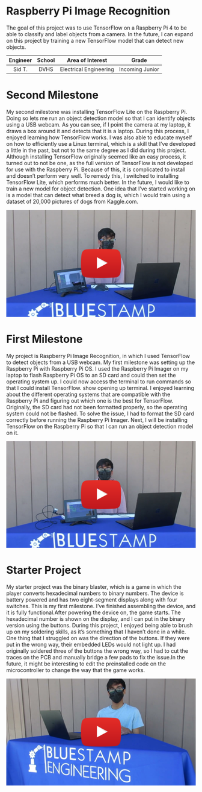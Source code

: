 ﻿# Raspberry Pi Image Recognition
The goal of this project was to use TensorFlow on a Raspberry Pi 4 to be able to classify and label objects from a camera. In the future, I can expand on this project by training a new TensorFlow model that can detect new objects.

| **Engineer** | **School** | **Area of Interest** | **Grade** |
|:--:|:--:|:--:|:--:|
| Sid T. | DVHS | Electrical Engineering | Incoming Junior

<!--![Headstone Image](https://bluestampengineering.com/wp-content/uploads/2016/05/improve.jpg)
  
# Final Milestone
My final milestone is the increased reliability and accuracy of my robot. I ameliorated the sagging and fixed the reliability of the finger. As discussed in my second milestone, the arm sags because of weight. I put in a block of wood at the base to hold up the upper arm; this has reverberating positive effects throughout the arm. I also realized that the forearm was getting disconnected from the elbow servo’s horn because of the weight stress on the joint. Now, I make sure to constantly tighten the screws at that joint. 

[![Final Milestone](https://res.cloudinary.com/marcomontalbano/image/upload/v1612573869/video_to_markdown/images/youtube--F7M7imOVGug-c05b58ac6eb4c4700831b2b3070cd403.jpg )](https://www.youtube.com/watch?v=F7M7imOVGug&feature=emb_logo "Final Milestone"){:target="_blank" rel="noopener"}-->

# Second Milestone
My second milestone was installing TensorFlow Lite on the Raspberry Pi. Doing so lets me run an object detection model so that I can identify objects using a USB webcam. As you can see, if I point the camera at my laptop, it draws a box around it and detects that it is a laptop. During this process, I enjoyed learning how TensorFlow works. I was also able to educate myself on how to efficiently use a Linux terminal, which is a skill that I’ve developed a little in the past, but not to the same degree as I did during this project. Although installing TensorFlow originally seemed like an easy process, it turned out to not be one, as the full version of TensorFlow is not developed for use with the Raspberry Pi. Because of this, it is complicated to install and doesn’t perform very well. To remedy this, I switched to installing TensorFlow Lite, which performs much better. In the future, I would like to train a new model for object detection. One idea that I’ve started working on is a model that can detect what breed a dog is, which I would train using a dataset of 20,000 pictures of dogs from Kaggle.com.

[![Starter Project](https://github.com/BlueStamp-Engineering-2022/Sid_BSE_Project/blob/gh-pages/milestone%202%20thumbnail.png?raw=true)](https://www.youtube.com/watch?v=92yV0Bam53c)

# First Milestone
My project is Raspberry Pi Image Recognition, in which I used TensorFlow to detect objects from a USB webcam. My first milestone was setting up the Raspberry Pi with Raspberry Pi OS. I used the Raspberry Pi Imager on my laptop to flash Raspberry Pi OS to an SD card and could then set the operating system up. I could now access the terminal to run commands so that I could install TensorFlow. show opening up terminal. I enjoyed learning about the different operating systems that are compatible with the Raspberry Pi and figuring out which one is the best for TensorFlow. Originally, the SD card had not been formatted properly, so the operating system could not be flashed. To solve the issue, I had to format the SD card correctly before running the Raspberry Pi Imager. Next, I will be installing TensorFlow on the Raspberry Pi so that I can run an object detection model on it.

[![First Milestone](https://github.com/BlueStamp-Engineering-2022/Sid_BSE_Project/blob/gh-pages/milestone%201%20thumbnail.png?raw=true)](https://www.youtube.com/watch?v=BTjSyigpgOk)

# Starter Project
My starter project was the binary blaster, which is a game in which the player converts hexadecimal numbers to binary numbers. The device is battery powered and has two eight-segment displays along with four switches. This is my first milestone. I’ve finished assembling the device, and it is fully functional.After powering the device on, the game starts. The hexadecimal number is shown on the display, and I can put in the binary version using the buttons. During this project, I enjoyed being able to brush up on my soldering skills, as it’s something that I haven’t done in a while. One thing that I struggled on was the direction of the buttons. If they were put in the wrong way, their embedded LEDs would not light up. I had originally soldered three of the buttons the wrong way, so I had to cut the traces on the PCB and manually bridge a few pads to fix the issue.In the future, it might be interesting to edit the preinstalled code on the microcontroller to change the way that the game works.

[![Starter Project](https://github.com/BlueStamp-Engineering-2022/Sid_BSE_Project/blob/gh-pages/starter%20project%20thumbnail.png?raw=true)](https://www.youtube.com/watch?v=CX9QcRW_dco)
